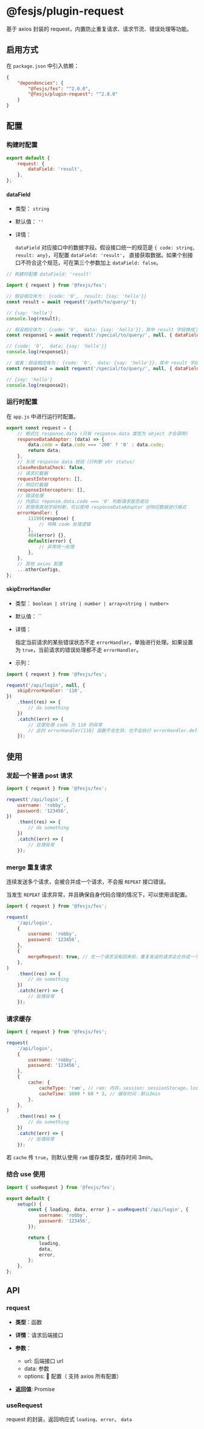 # @fesjs/plugin-request

基于 axios 封装的 request，内置防止重复请求、请求节流、错误处理等功能。

## 启用方式

在 `package.json` 中引入依赖：

```json
{
    "dependencies": {
        "@fesjs/fes": "^2.0.0",
        "@fesjs/plugin-request": "^2.0.0"
    }
}
```

## 配置

### 构建时配置

```js
export default {
    request: {
        dataField: 'result',
    },
};
```

#### dataField

-   类型： `string`
-   默认值： `''`
-   详情：

    `dataField` 对应接口中的数据字段。假设接口统一的规范是 `{ code: string, result: any}`，可配置 `dataField: 'result'`， 直接获取数据。如果个别接口不符合这个规范，可在第三个参数加上 `dataField: false`。

```js
// 构建时配置 dataField: 'result'

import { request } from '@fesjs/fes';

// 假设相应体为： {code: '0',  result: {say: 'hello'}}
const result = await request('/path/to/query/');

// {say: 'hello'}
console.log(result);

// 假设相应体为： {code: '0',  data: {say: 'hello'}}，其中 result 字段换成了 data
const response1 = await request('/special/to/query/', null, { dataField: false });

// {code: '0',  data: {say: 'hello'}}
console.log(response1);

// 或者：假设相应体为： {code: '0',  data: {say: 'hello'}}，其中 result 字段换成了 data
const response2 = await request('/special/to/query/', null, { dataField: 'data' });

// {say: 'hello'}
console.log(response2);
```

### 运行时配置

在 `app.js` 中进行运行时配置。

```js
export const request = {
    // 格式化 response.data (只有 response.data 类型为 object 才会调用)
    responseDataAdaptor: (data) => {
        data.code = data.code === '200' ? '0' : data.code;
        return data;
    },
    // 关闭 response data 校验（只判断 xhr status）
    closeResDataCheck: false,
    // 请求拦截器
    requestInterceptors: [],
    // 响应拦截器
    responseInterceptors: [],
    // 错误处理
    // 内部以 reponse.data.code === '0' 判断请求是否成功
    // 若使用其他字段判断，可以使用 responseDataAdaptor 对响应数据进行格式
    errorHandler: {
        11199(response) {
            // 特殊 code 处理逻辑
        },
        404(error) {},
        default(error) {
            // 异常统一处理
        },
    },
    // 其他 axios 配置
    ...otherConfigs,
};
```

#### skipErrorHandler

-   类型： `boolean | string | number | array<string | number>`
-   默认值： ``
-   详情：

    指定当前请求的某些错误状态不走 `errorHandler`，单独进行处理。如果设置为 `true`，当前请求的错误处理都不走 `errorHandler`。

-   示列：

```js
import { request } from '@fesjs/fes';

request('/api/login', null, {
    skipErrorHandler: '110',
})
    .then((res) => {
        // do something
    })
    .catch((err) => {
        // 这里处理 code 为 110 的异常
        // 此时 errorHandler[110] 函数不会生效，也不会执行 errorHandler.default
    });
```

## 使用

### 发起一个普通 post 请求

```js
import { request } from '@fesjs/fes';

request('/api/login', {
    username: 'robby',
    password: '123456',
})
    .then((res) => {
        // do something
    })
    .catch((err) => {
        // 处理异常
    });
```

### merge 重复请求

连续发送多个请求，会被合并成一个请求，不会报 `REPEAT` 接口错误。

当发生 `REPEAT` 请求异常，并且确保自身代码合理的情况下，可以使用该配置。

```js
import { request } from '@fesjs/fes';

request(
    '/api/login',
    {
        username: 'robby',
        password: '123456',
    },
    {
        mergeRequest: true, // 在一个请求没有回来前，重复发送的请求会合并成一个请求
    },
)
    .then((res) => {
        // do something
    })
    .catch((err) => {
        // 处理异常
    });
```

### 请求缓存

```js
import { request } from '@fesjs/fes';

request(
    '/api/login',
    {
        username: 'robby',
        password: '123456',
    },
    {
        cache: {
            cacheType: 'ram', // ram: 内存，session: sessionStorage，local：localStorage
            cacheTime: 1000 * 60 * 3, // 缓存时间：默认3min
        },
    },
)
    .then((res) => {
        // do something
    })
    .catch((err) => {
        // 处理异常
    });
```

若 `cache` 传 `true`，则默认使用 `ram` 缓存类型，缓存时间 3min。

### 结合 use 使用

```js
import { useRequest } from '@fesjs/fes';

export default {
    setup() {
        const { loading, data, error } = useRequest('/api/login', {
            username: 'robby',
            password: '123456',
        });

        return {
            loading,
            data,
            error,
        };
    },
};
```

## API

### request

-   **类型**：函数

-   **详情**：请求后端接口
-   **参数**：
    -   url: 后端接口 url
    -   data: 参数
    -   options:  配置（ 支持 axios 所有配置）
-   **返回值**: Promise

### useRequest

request 的封装，返回响应式 `loading`、`error`、 `data`
